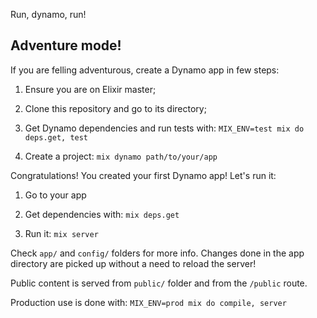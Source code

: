 Run, dynamo, run!

## Adventure mode!

If you are felling adventurous, create a Dynamo app in few steps:

1) Ensure you are on Elixir master;

2) Clone this repository and go to its directory;

3) Get Dynamo dependencies and run tests with: `MIX_ENV=test mix do deps.get, test`

4) Create a project: `mix dynamo path/to/your/app`

Congratulations! You created your first Dynamo app! Let's run it:

1) Go to your app

2) Get dependencies with: `mix deps.get`

3) Run it: `mix server`

Check `app/` and `config/` folders for more info. Changes done in the app directory are picked up without a need to reload the server!

Public content is served from `public/` folder and from the `/public` route.

Production use is done with: `MIX_ENV=prod mix do compile, server`